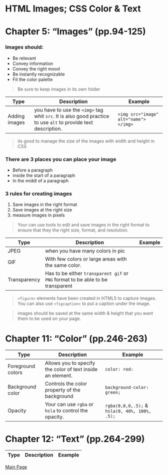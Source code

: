 # HTML Images; CSS Color & Text

# Chapter 5: “Images” (pp.94-125)

### Images should:

* Be relevant
* Convey information
* Convey the right mood
* Be instantly recognizable
* Fit the color palette

>Be sure to keep images in its own folder

Type| Description| Example
---- | ---- | ----
Adding images | you have to use the `<img>` tag whit `src`. It is also good practice to use `alt` to provide text description. | `<img src="image" alt="name"></img>`

> its good to manage the size of the images with width and height in CSS

### **There are 3 places you can place your image**
* Before a paragraph
* inside the start of a paragraph
* In the middl of a paragraph

### **3 rules for creating images**

1. Save images in the right format
2. Save images at the right size
3. measure images in pixels

> Your can use tools to edit and save images in the right format to ensure that they the right size, format, and resolution.


Type| Description| Example
---- | ---- | ----
JPEG | when you have many colors in pic
GIF | With few colors or large areas with the same color.
Transparency | Has to be either `transparent gif` or `PNG` format to be able to be transparent 

>`<figure>` elements have been created in HTML5 to capture images. You can also use `<figcaption>` to put a caption under the image.



> images should be saved at the same width & height that you want them to be used on your page.

# Chapter 11: “Color” (pp.246-263)

Type| Description| Example
---- | ---- | ----
Foreground colors | Allows you to specify the color of text inside an element. | `color: red:`
Background color | Controls the color property of the background | `background-color: green;`
Opacity | Your can use `rgba` or `hsla` to control the opacity. | `rgba(0,0,0,.5);` & `hsla(0, 40%, 100%, .5);`

# Chapter 12: “Text” (pp.264-299)

Type| Description| Example
---- | ---- | ----



[Main Page](https://will-ing.github.io/reading-notes)